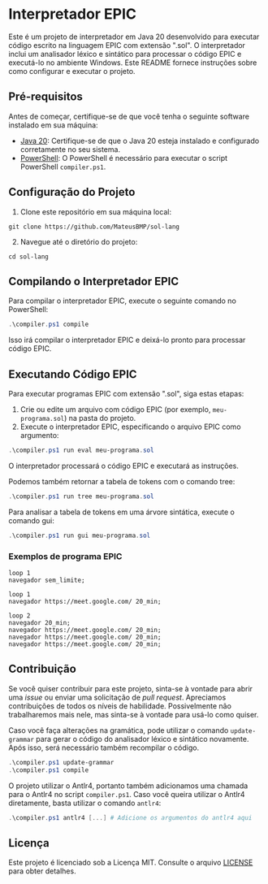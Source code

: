 # Interpretador EPIC

Este é um projeto de interpretador em Java 20 desenvolvido para executar código escrito na linguagem EPIC com extensão ".sol". O interpretador inclui um analisador léxico e sintático para processar o código EPIC e executá-lo no ambiente Windows. Este README fornece instruções sobre como configurar e executar o projeto.

## Pré-requisitos

Antes de começar, certifique-se de que você tenha o seguinte software instalado em sua máquina:

- [Java 20](https://www.oracle.com/java/technologies/javase-downloads.html): Certifique-se de que o Java 20 esteja instalado e configurado corretamente no seu sistema.
- [PowerShell](https://docs.microsoft.com/en-us/powershell/scripting/install/installing-powershell): O PowerShell é necessário para executar o script PowerShell `compiler.ps1`.

## Configuração do Projeto

1. Clone este repositório em sua máquina local:

```shell
git clone https://github.com/MateusBMP/sol-lang
```

2. Navegue até o diretório do projeto:

```shell
cd sol-lang
```

## Compilando o Interpretador EPIC

Para compilar o interpretador EPIC, execute o seguinte comando no PowerShell:

```powershell
.\compiler.ps1 compile
```

Isso irá compilar o interpretador EPIC e deixá-lo pronto para processar código EPIC.

## Executando Código EPIC

Para executar programas EPIC com extensão ".sol", siga estas etapas:

1. Crie ou edite um arquivo com código EPIC (por exemplo, `meu-programa.sol`) na pasta do projeto. 
2. Execute o interpretador EPIC, especificando o arquivo EPIC como argumento:

```powershell
.\compiler.ps1 run eval meu-programa.sol
```

O interpretador processará o código EPIC e executará as instruções.

Podemos também retornar a tabela de tokens com o comando tree:

```powershell
.\compiler.ps1 run tree meu-programa.sol
```

Para analisar a tabela de tokens em uma árvore sintática, execute o comando gui:

```powershell
.\compiler.ps1 run gui meu-programa.sol
```

### Exemplos de programa EPIC

```epic
loop 1
navegador sem_limite;
```

```epic
loop 1
navegador https://meet.google.com/ 20_min;
```

```epic
loop 2
navegador 20_min;
navegador https://meet.google.com/ 20_min;
navegador https://meet.google.com/ 20_min;
navegador https://meet.google.com/ 20_min;
```

## Contribuição

Se você quiser contribuir para este projeto, sinta-se à vontade para abrir uma _issue_ ou enviar uma solicitação de _pull request_. Apreciamos contribuições de todos os níveis de habilidade. Possivelmente não trabalharemos mais nele, mas sinta-se à vontade para usá-lo como quiser.

Caso você faça alterações na gramática, pode utilizar o comando `update-grammar` para gerar o código do analisador léxico e sintático novamente. Após isso, será necessário também recompilar o código.

```powershell
.\compiler.ps1 update-grammar
.\compiler.ps1 compile
```

O projeto utilizar o Antlr4, portanto também adicionamos uma chamada para o Antlr4 no script `compiler.ps1`. Caso você queira utilizar o Antlr4 diretamente, basta utilizar o comando `antlr4`:

```powershell
.\compiler.ps1 antlr4 [...] # Adicione os argumentos do antlr4 aqui
```

## Licença

Este projeto é licenciado sob a Licença MIT. Consulte o arquivo [LICENSE](LICENSE) para obter detalhes.
